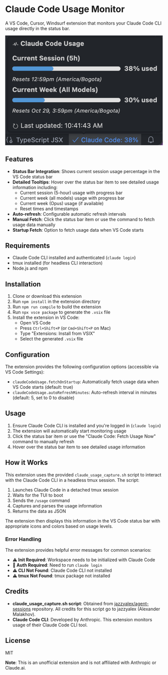 # Claude Code Usage Monitor

A VS Code, Cursor, Windsurf extension that monitors your Claude Code CLI usage directly in the status bar.

![Claude Code Usage Monitor Screenshot](./screenshot.png)

## Features

- **Status Bar Integration**: Shows current session usage percentage in the VS Code status bar
- **Detailed Tooltips**: Hover over the status bar item to see detailed usage information including:
  - Current session (5-hour) usage with progress bar
  - Current week (all models) usage with progress bar
  - Current week (Opus) usage (if available)
  - Reset times and timestamps
- **Auto-refresh**: Configurable automatic refresh intervals
- **Manual Fetch**: Click the status bar item or use the command to fetch usage data manually
- **Startup Fetch**: Option to fetch usage data when VS Code starts

## Requirements

- Claude Code CLI installed and authenticated (`claude login`)
- tmux installed (for headless CLI interaction)
- Node.js and npm

## Installation

1. Clone or download this extension
2. Run `npm install` in the extension directory
3. Run `npm run compile` to build the extension
4. Run `npx vsce package` to generate the `.vsix` file
5. Install the extension in VS Code:
   - Open VS Code
   - Press `Ctrl+Shift+P` (or `Cmd+Shift+P` on Mac)
   - Type "Extensions: Install from VSIX"
   - Select the generated `.vsix` file

## Configuration

The extension provides the following configuration options (accessible via VS Code Settings):

- `claudeCodeUsage.fetchOnStartup`: Automatically fetch usage data when VS Code starts (default: true)
- `claudeCodeUsage.autoRefreshMinutes`: Auto-refresh interval in minutes (default: 5, set to 0 to disable)

## Usage

1. Ensure Claude Code CLI is installed and you're logged in (`claude login`)
2. The extension will automatically start monitoring usage
3. Click the status bar item or use the "Claude Code: Fetch Usage Now" command to manually refresh
4. Hover over the status bar item to see detailed usage information

## How it Works

This extension uses the provided `claude_usage_capture.sh` script to interact with the Claude Code CLI in a headless tmux session. The script:

1. Launches Claude Code in a detached tmux session
2. Waits for the TUI to boot
3. Sends the `/usage` command
4. Captures and parses the usage information
5. Returns the data as JSON

The extension then displays this information in the VS Code status bar with appropriate icons and colors based on usage levels.

### Error Handling

The extension provides helpful error messages for common scenarios:

- **⚠️ Init Required**: Workspace needs to be initialized with Claude Code
- **🔑 Auth Required**: Need to run `claude login`
- **⚠️ CLI Not Found**: Claude Code CLI not installed
- **⚠️ tmux Not Found**: tmux package not installed

## Credits

- **claude_usage_capture.sh script**: Obtained from [jazzyalex/agent-sessions](https://github.com/jazzyalex/agent-sessions) repository. All credits for this script go to jazzyalex (Alexander Malakhov).
- **Claude Code CLI**: Developed by Anthropic. This extension monitors usage of their Claude Code CLI tool.

## License

MIT

**Note**: This is an unofficial extension and is not affiliated with Anthropic or Claude.ai.